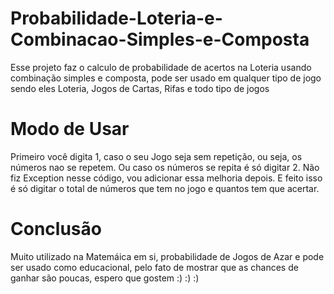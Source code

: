 # Probabilidade-Loteria-e-Combinacao-Simples-e-Composta

Esse projeto faz o calculo de probabilidade de acertos na Loteria usando combinação simples e composta, pode ser usado em qualquer tipo de jogo sendo eles Loteria, Jogos de Cartas, Rifas e todo tipo de jogos

# Modo de Usar
Primeiro você digita 1, caso o seu Jogo seja sem repetição, ou seja, os números nao se repetem. Ou caso os números se repita é só digitar 2. Não fiz Exception nesse código, vou adicionar essa melhoria depois. E feito isso é só digitar o total de números que tem no jogo e quantos tem que acertar.

# Conclusão
Muito utilizado na Matemáica em si, probabilidade de Jogos de Azar e pode ser usado como educacional, pelo fato de mostrar que as chances de ganhar são poucas, espero que gostem :) :) :)
